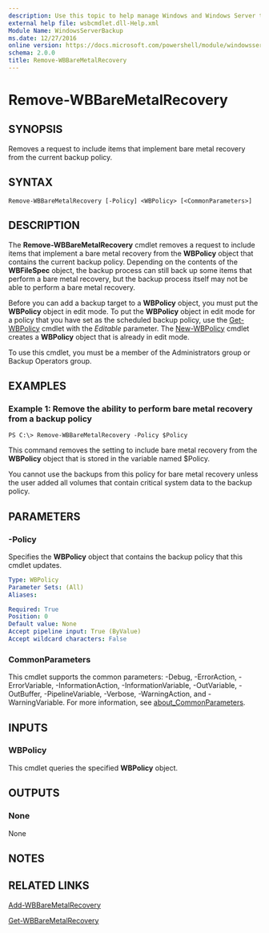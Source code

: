 ```yaml
---
description: Use this topic to help manage Windows and Windows Server technologies with Windows PowerShell.
external help file: wsbcmdlet.dll-Help.xml
Module Name: WindowsServerBackup
ms.date: 12/27/2016
online version: https://docs.microsoft.com/powershell/module/windowsserverbackup/remove-wbbaremetalrecovery?view=windowsserver2019-ps&wt.mc_id=ps-gethelp
schema: 2.0.0
title: Remove-WBBareMetalRecovery
---
```


# Remove-WBBareMetalRecovery

## SYNOPSIS
Removes a request to include items that implement bare metal recovery from the current backup policy.

## SYNTAX

```
Remove-WBBareMetalRecovery [-Policy] <WBPolicy> [<CommonParameters>]
```

## DESCRIPTION
The **Remove-WBBareMetalRecovery** cmdlet removes a request to include items that implement a bare metal recovery from the **WBPolicy** object that contains the current backup policy.
Depending on the contents of the **WBFileSpec** object, the backup process can still back up some items that perform a bare metal recovery, but the backup process itself may not be able to perform a bare metal recovery.

Before you can add a backup target to a **WBPolicy** object, you must put the **WBPolicy** object in edit mode.
To put the **WBPolicy** object in edit mode for a policy that you have set as the scheduled backup policy, use the [Get-WBPolicy](./Get-WBPolicy.md) cmdlet with the  *Editable* parameter.
The [New-WBPolicy](./New-WBPolicy.md) cmdlet creates a **WBPolicy** object that is already in edit mode.

To use this cmdlet, you must be a member of the Administrators group or Backup Operators group.

## EXAMPLES

### Example 1: Remove the ability to perform bare metal recovery from a backup policy
```
PS C:\> Remove-WBBareMetalRecovery -Policy $Policy
```

This command removes the setting to include bare metal recovery from the **WBPolicy** object that is stored in the variable named $Policy.

You cannot use the backups from this policy for bare metal recovery unless the user added all volumes that contain critical system data to the backup policy.

## PARAMETERS

### -Policy
Specifies the **WBPolicy** object that contains the backup policy that this cmdlet updates.

```yaml
Type: WBPolicy
Parameter Sets: (All)
Aliases: 

Required: True
Position: 0
Default value: None
Accept pipeline input: True (ByValue)
Accept wildcard characters: False
```

### CommonParameters
This cmdlet supports the common parameters: -Debug, -ErrorAction, -ErrorVariable, -InformationAction, -InformationVariable, -OutVariable, -OutBuffer, -PipelineVariable, -Verbose, -WarningAction, and -WarningVariable. For more information, see [about_CommonParameters](https://go.microsoft.com/fwlink/?LinkID=113216).

## INPUTS

### WBPolicy
This cmdlet queries the specified **WBPolicy** object.

## OUTPUTS

### None
None

## NOTES

## RELATED LINKS

[Add-WBBareMetalRecovery](./Add-WBBareMetalRecovery.md)

[Get-WBBareMetalRecovery](./Get-WBBareMetalRecovery.md)

